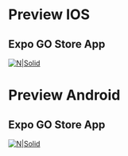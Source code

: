 # Preview IOS
## Expo GO Store App

[![N|Solid](https://qr.expo.dev/eas-update?updateId=0308da76-dab8-481e-9026-583add4be7da&appScheme=exp&host=u.expo.dev)](https://nodesource.com/products/nsolid)

# Preview Android
## Expo GO Store App

[![N|Solid](https://qr.expo.dev/eas-update?updateId=612bca9a-ff5e-4116-a925-c055eb47f1e4&appScheme=exp&host=u.expo.dev)](https://nodesource.com/products/nsolid)